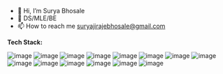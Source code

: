 - 👋 Hi, I’m Surya Bhosale
- 🌱 DS/MLE/BE
- 📫 How to reach me suryajirajebhosale@gmail.com

**Tech Stack:**

![image](https://user-images.githubusercontent.com/53821668/233962818-e57e6e91-6126-4c6e-beee-c476d30e354e.png) ![image](https://user-images.githubusercontent.com/53821668/233962971-d6fe3cfc-1366-4e9c-a593-020cb2204463.png) ![image](https://user-images.githubusercontent.com/53821668/233963098-d4173d06-a5c4-4eeb-ac81-eb68f59fb35e.png) ![image](https://user-images.githubusercontent.com/53821668/233963168-e5101cd0-3614-4c45-8172-5857bac61c2f.png) ![image](https://user-images.githubusercontent.com/53821668/233963231-9255c6d3-fe37-40f7-ad89-df9839118785.png) ![image](https://user-images.githubusercontent.com/53821668/233963328-a3d3baf2-6d2c-4da0-b6cc-218f18d4a4df.png) ![image](https://user-images.githubusercontent.com/53821668/233963466-4552dbe4-6bf7-4f4d-9176-d8f1fbbb2656.png) ![image](https://user-images.githubusercontent.com/53821668/233963510-ce31449a-5203-44c3-b386-d366b6456a56.png) ![image](https://user-images.githubusercontent.com/53821668/233963772-54b7c04a-644c-4a9a-92db-699669a7c951.png) ![image](https://user-images.githubusercontent.com/53821668/233963805-fc78884b-3e9d-4084-9b30-fd2e89d9d23b.png) ![image](https://user-images.githubusercontent.com/53821668/233963880-51b5c5b2-91f1-4a3c-a77c-33cfa621a423.png) ![image](https://user-images.githubusercontent.com/53821668/233963923-8e15e077-9a51-4f00-a293-e47618f185b4.png) ![image](https://user-images.githubusercontent.com/53821668/233964714-28fe229c-8209-43ee-9f64-a27de746e045.png) ![image](https://user-images.githubusercontent.com/53821668/233964807-856d576c-7ad8-4fa5-b228-81df0a502b3f.png)











<!---
suryajirajebhosale/suryajirajebhosale is a ✨ special ✨ repository because its `README.md` (this file) appears on your GitHub profile.
You can click the Preview link to take a look at your changes.
--->

